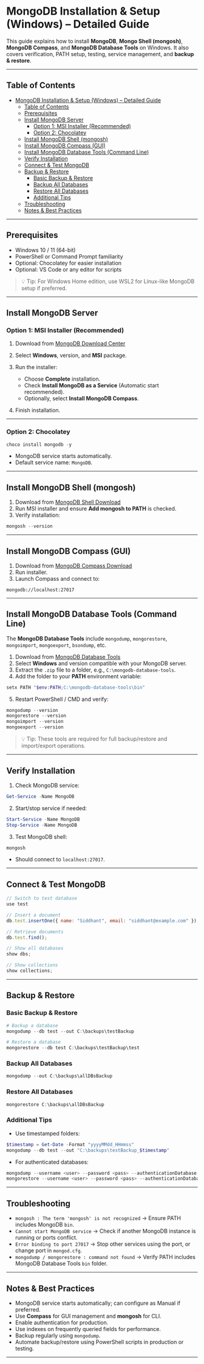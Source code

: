 # MongoDB Installation & Setup (Windows) – Detailed Guide

This guide explains how to install **MongoDB**, **Mongo Shell (mongosh)**, **MongoDB Compass**, and **MongoDB Database Tools** on Windows. It also covers verification, PATH setup, testing, service management, and **backup & restore**.

---

## Table of Contents

- [MongoDB Installation \& Setup (Windows) – Detailed Guide](#mongodb-installation--setup-windows--detailed-guide)
  - [Table of Contents](#table-of-contents)
  - [Prerequisites](#prerequisites)
  - [Install MongoDB Server](#install-mongodb-server)
    - [Option 1: MSI Installer (Recommended)](#option-1-msi-installer-recommended)
    - [Option 2: Chocolatey](#option-2-chocolatey)
  - [Install MongoDB Shell (mongosh)](#install-mongodb-shell-mongosh)
  - [Install MongoDB Compass (GUI)](#install-mongodb-compass-gui)
  - [Install MongoDB Database Tools (Command Line)](#install-mongodb-database-tools-command-line)
  - [Verify Installation](#verify-installation)
  - [Connect \& Test MongoDB](#connect--test-mongodb)
  - [Backup \& Restore](#backup--restore)
    - [Basic Backup \& Restore](#basic-backup--restore)
    - [Backup All Databases](#backup-all-databases)
    - [Restore All Databases](#restore-all-databases)
    - [Additional Tips](#additional-tips)
  - [Troubleshooting](#troubleshooting)
  - [Notes \& Best Practices](#notes--best-practices)

---

## Prerequisites

* Windows 10 / 11 (64-bit)
* PowerShell or Command Prompt familiarity
* Optional: Chocolatey for easier installation
* Optional: VS Code or any editor for scripts

> 💡 Tip: For Windows Home edition, use WSL2 for Linux-like MongoDB setup if preferred.

---

## Install MongoDB Server

### Option 1: MSI Installer (Recommended)

1. Download from [MongoDB Download Center](https://www.mongodb.com/try/download/community)
2. Select **Windows**, version, and **MSI** package.
3. Run the installer:

   * Choose **Complete** installation.
   * Check **Install MongoDB as a Service** (Automatic start recommended).
   * Optionally, select **Install MongoDB Compass**.
4. Finish installation.

---

### Option 2: Chocolatey

```powershell
choco install mongodb -y
```

* MongoDB service starts automatically.
* Default service name: `MongoDB`.

---

## Install MongoDB Shell (mongosh)

1. Download from [MongoDB Shell Download](https://www.mongodb.com/try/download/shell)
2. Run MSI installer and ensure **Add mongosh to PATH** is checked.
3. Verify installation:

```powershell
mongosh --version
```

---

## Install MongoDB Compass (GUI)

1. Download from [MongoDB Compass Download](https://www.mongodb.com/try/download/compass)
2. Run installer.
3. Launch Compass and connect to:

```
mongodb://localhost:27017
```

---

## Install MongoDB Database Tools (Command Line)

The **MongoDB Database Tools** include `mongodump`, `mongorestore`, `mongoimport`, `mongoexport`, `bsondump`, etc.

1. Download from [MongoDB Database Tools](https://www.mongodb.com/try/download/database-tools)
2. Select **Windows** and version compatible with your MongoDB server.
3. Extract the `.zip` file to a folder, e.g., `C:\mongodb-database-tools`.
4. Add the folder to your **PATH** environment variable:

```powershell
setx PATH "$env:PATH;C:\mongodb-database-tools\bin"
```

5. Restart PowerShell / CMD and verify:

```powershell
mongodump --version
mongorestore --version
mongoimport --version
mongoexport --version
```

> 💡 Tip: These tools are required for full backup/restore and import/export operations.

---

## Verify Installation

1. Check MongoDB service:

```powershell
Get-Service -Name MongoDB
```

2. Start/stop service if needed:

```powershell
Start-Service -Name MongoDB
Stop-Service -Name MongoDB
```

3. Test MongoDB shell:

```powershell
mongosh
```

* Should connect to `localhost:27017`.

---

## Connect & Test MongoDB

```js
// Switch to test database
use test

// Insert a document
db.test.insertOne({ name: "Siddhant", email: "siddhant@example.com" });

// Retrieve documents
db.test.find();

// Show all databases
show dbs;

// Show collections
show collections;
```

---

## Backup & Restore

### Basic Backup & Restore

```powershell
# Backup a database
mongodump --db test --out C:\backups\testBackup

# Restore a database
mongorestore --db test C:\backups\testBackup\test
```

### Backup All Databases

```powershell
mongodump --out C:\backups\allDBsBackup
```

### Restore All Databases

```powershell
mongorestore C:\backups\allDBsBackup
```

### Additional Tips

* Use timestamped folders:

```powershell
$timestamp = Get-Date -Format "yyyyMMdd_HHmmss"
mongodump --db test --out "C:\backups\testBackup_$timestamp"
```

* For authenticated databases:

```powershell
mongodump --username <user> --password <pass> --authenticationDatabase admin --db test --out C:\backups\testBackup
mongorestore --username <user> --password <pass> --authenticationDatabase admin --db test C:\backups\testBackup\test
```

---

## Troubleshooting

* `mongosh : The term 'mongosh' is not recognized` → Ensure PATH includes MongoDB `bin`.
* `Cannot start MongoDB service` → Check if another MongoDB instance is running or ports conflict.
* `Error binding to port 27017` → Stop other services using the port, or change port in `mongod.cfg`.
* `mongodump / mongorestore : command not found` → Verify PATH includes MongoDB Database Tools `bin` folder.

---

## Notes & Best Practices

* MongoDB service starts automatically; can configure as Manual if preferred.
* Use **Compass** for GUI management and **mongosh** for CLI.
* Enable authentication for production.
* Use indexes on frequently queried fields for performance.
* Backup regularly using `mongodump`.
* Automate backup/restore using PowerShell scripts in production or testing.

---
